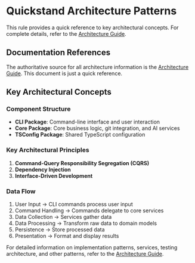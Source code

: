 # Quickstand Architecture Patterns

This rule provides a quick reference to key architectural concepts. For complete details, refer to the [Architecture Guide](../../docs/architecture.md).

## Documentation References

The authoritative source for all architecture information is the [Architecture Guide](../../docs/architecture.md). This document is just a quick reference.

## Key Architectural Concepts

### Component Structure

- **CLI Package**: Command-line interface and user interaction
- **Core Package**: Core business logic, git integration, and AI services
- **TSConfig Package**: Shared TypeScript configuration

### Key Architectural Principles

1. **Command-Query Responsibility Segregation (CQRS)**
2. **Dependency Injection**
3. **Interface-Driven Development**

### Data Flow

1. User Input → CLI commands process user input
2. Command Handling → Commands delegate to core services
3. Data Collection → Services gather data
4. Data Processing → Transform raw data to domain models
5. Persistence → Store processed data
6. Presentation → Format and display results

For detailed information on implementation patterns, services, testing architecture, and other patterns, refer to the [Architecture Guide](../../docs/architecture.md). 